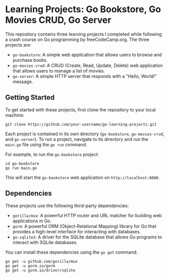 # Learning Projects: Go Bookstore, Go Movies CRUD, Go Server

This repository contains three learning projects I completed while following a crash course on Go programming by freeCodeCamp.org. The three projects are:

- `go-bookstore`: A simple web application that allows users to browse and purchase books.
- `go-movies-crud`: A CRUD (Create, Read, Update, Delete) web application that allows users to manage a list of movies.
- `go-server`: A simple HTTP server that responds with a "Hello, World!" message.

## Getting Started

To get started with these projects, first clone the repository to your local machine:

```
git clone https://github.com/your-username/go-learning-projects.git
```

Each project is contained in its own directory (`go-bookstore`, `go-movies-crud`, and `go-server`). To run a project, navigate to its directory and run the `main.go` file using the `go run` command.

For example, to run the `go-bookstore` project:

```
cd go-bookstore
go run main.go
```

This will start the `go-bookstore` web application on `http://localhost:8080`.

## Dependencies

These projects use the following third-party dependencies:

- `gorilla/mux`: A powerful HTTP router and URL matcher for building web applications in Go.
- `gorm`: A powerful ORM (Object-Relational Mapping) library for Go that provides a high-level interface for interacting with databases.
- `go-sqlite3`: A driver for the SQLite database that allows Go programs to interact with SQLite databases.

You can install these dependencies using the `go get` command:

```
go get -u github.com/gorilla/mux
go get -u gorm.io/gorm
go get -u gorm.io/driver/sqlite
```
